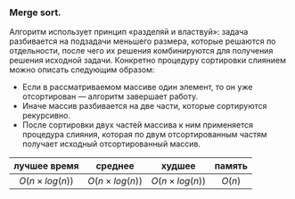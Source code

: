 ### Merge sort. ###

Алгоритм использует принцип «разделяй и властвуй»: задача разбивается на подзадачи меньшего размера, которые решаются по отдельности, после чего их решения комбинируются для получения решения исходной задачи. Конкретно процедуру сортировки слиянием можно описать следующим образом:
- Если в рассматриваемом массиве один элемент, то он уже отсортирован — алгоритм завершает работу.
- Иначе массив разбивается на две части, которые сортируются рекурсивно.
- После сортировки двух частей массива к ним применяется процедура слияния, которая по двум отсортированным частям получает исходный отсортированный массив.

| лучшее время | среднее | худшее | память |
|:------------:|:-------:|:------:|:------:|
| $O(n \times log(n))$ | $O(n \times log(n))$ | $O(n \times log(n))$ | $O(n)$ |